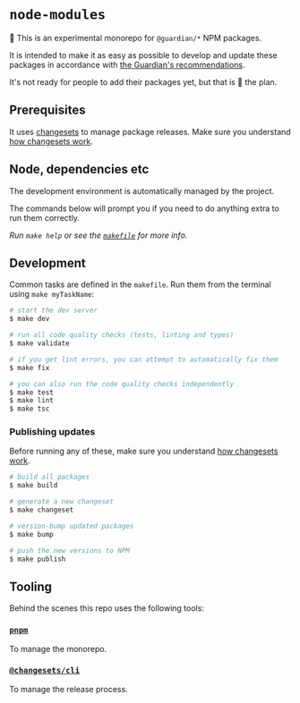 # `node-modules`

🧪 This is an experimental monorepo for `@guardian/*` NPM packages.

It is intended to make it as easy as possible to develop and update these packages in accordance with [the Guardian's recommendations](https://github.com/guardian/recommendations/blob/main/npm-packages.md).

It's not ready for people to add their packages yet, but that is 💯 the plan.

## Prerequisites

It uses [changesets](https://github.com/atlassian/changesets) to manage package releases. Make sure you understand [how changesets work](https://github.com/atlassian/changesets/blob/main/docs/detailed-explanation.md).

## Node, dependencies etc

The development environment is automatically managed by the project.

The commands below will prompt you if you need to do anything extra to run them correctly.

_Run `make help` or see the [`makefile`](./makefile) for more info._

## Development

Common tasks are defined in the `makefile`. Run them from the terminal using `make myTaskName`:

```bash
# start the dev server
$ make dev

# run all code quality checks (tests, linting and types)
$ make validate

# if you get lint errors, you can attempt to automatically fix them
$ make fix

# you can also run the code quality checks independently
$ make test
$ make lint
$ make tsc
```

### Publishing updates

Before running any of these, make sure you understand [how changesets work](https://github.com/atlassian/changesets/blob/main/docs/detailed-explanation.md).

```bash
# build all packages
$ make build

# generate a new changeset
$ make changeset

# version-bump updated packages
$ make bump

# push the new versions to NPM
$ make publish
```

## Tooling

Behind the scenes this repo uses the following tools:

### [`pnpm`](https://pnpm.io/)

To manage the monorepo.

### [`@changesets/cli`](https://github.com/atlassian/changesets)

To manage the release process.
